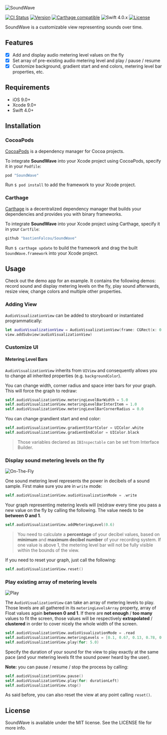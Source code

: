 ![SoundWave](Readme-Images/SoundWave.png)

[![CI Status](http://img.shields.io/travis/bastienFalcou/SoundWave.svg?style=flat)](https://travis-ci.org/bastienFalcou/SoundWave)
[![Version](https://img.shields.io/cocoapods/v/SoundWave.svg?style=flat)](http://cocoapods.org/pods/SoundWave)
[![Carthage compatible](https://img.shields.io/badge/Carthage-compatible-4BC51D.svg?style=flat)](https://github.com/Carthage/Carthage)
![Swift 4.0.x](https://img.shields.io/badge/Swift-4.0.x-orange.svg)
[![License](https://img.shields.io/cocoapods/l/SoundWave.svg?style=flat)](http://cocoapods.org/pods/SoundWave)

SoundWave is a customizable view representing sounds over time.

## Features

- [x] Add and display audio metering level values on the fly
- [x] Set array of pre-existing audio metering level and play / pause / resume
- [x] Customize background, gradient start and end colors, metering level bar properties, etc.

## Requirements

- iOS 9.0+
- Xcode 9.0+
- Swift 4.0+

## Installation

### CocoaPods

[CocoaPods](http://cocoapods.org) is a dependency manager for Cocoa projects. 

To integrate **SoundWave** into your Xcode project using CocoaPods, specify it in your `Podfile`:

```ruby
pod "SoundWave"
```

Run `$ pod install` to add the framework to your Xcode project.

### Carthage

[Carthage](https://github.com/Carthage/Carthage) is a decentralized dependency manager that builds your dependencies and provides you with binary frameworks. 

To integrate **SoundWave** into your Xcode project using Carthage, specify it in your `Cartfile`:

```ruby
github "bastienFalcou/SoundWave"
```

Run `$ carthage update` to build the framework and drag the built `SoundWave.framework` into your Xcode project.

## Usage

Check out the demo app for an example. It contains the following demos: record sound and display metering levels on the fly, play sound afterwards, resize view, change colors and multiple other properties.

### Adding View

`AudioVisualizationView` can be added to storyboard or instantiated programmatically:

```swift
let audioVisualizationView = AudioVisualizationView(frame: CGRect(x: 0.0, y: 0.0, width: 300.0, height: 500.0)))
view.addSubview(audioVisualizationView)
```

### Customize UI

#### Metering Level Bars 

`AudioVisualizationView` inherits from `UIView` and consequently allows you to change all inherited properties (e.g. `backgroundColor`).

You can change width, corner radius and space inter bars for your graph. This will force the graph to redraw:

```swift
self.audioVisualizationView.meteringLevelBarWidth = 5.0
self.audioVisualizationView.meteringLevelBarInterItem = 1.0
self.audioVisualizationView.meteringLevelBarCornerRadius = 0.0
```

You can change grandient start and end color:

```swift
self.audioVisualizationView.gradientStartColor = UIColor.white
self.audioVisualizationView.gradientEndColor = UIColor.black
```

> Those variables declared as `IBInspectable` can be set from Interface Builder.

### Display sound metering levels on the fly

![On-The-Fly](Readme-Images/On-The-Fly.gif)

One sound metering level represents the power in decibels of a sound sample. 
First make sure you are in `write` mode: 

```swift
self.audioVisualizationView.audioVisualizationMode = .write
```

Your graph representing metering levels will (re)draw every time you pass a new value on the fly by calling the following.
The value needs to be **between 0 and 1**.

```swift
self.audioVisualizationView.addMeteringLevel(0.6)
```

> You need to calculate a **percentage** of your decibel values, based on **minimum** and **maximum decibel number** of your recording system. 
> If one value is above 1, the metering level bar will not be fully visible within the bounds of the view.

If you need to reset your graph, just call the following:

```swift
self.audioVisualizationView.reset()
```

### Play existing array of metering levels

![Play](Readme-Images/Play.gif)

The `AudioVisualizationView` can take an array of metering levels to play. Those levels are all gathered in its `meteringLevelsArray` property, array of Float values again **between 0 and 1**.
If there are **not enough** / **too many** values to fit the screen, those values will be respectively **extrapolated** / **clustered** in order to cover nicely the whole width of the screen.

```swift
self.audioVisualizationView.audioVisualizationMode = .read
self.audioVisualizationView.meteringLevels = [0.1, 0.67, 0.13, 0.78, 0.31]
self.audioVisualizationView.play(for: 5.0)
```

Specify the duration of your sound for the view to play exactly at the same pace (and your metering levels fit the sound power heard by the user).

**Note:** you can pause / resume / stop the process by calling:

```swift
self.audioVisualizationView.pause()
self.audioVisualizationView.play(for: durationLeft)
self.audioVisualizationView.stop()
```

As said before, you can also reset the view at any point calling `reset()`.

## License

SoundWave is available under the MIT license. See the LICENSE file for more info.
